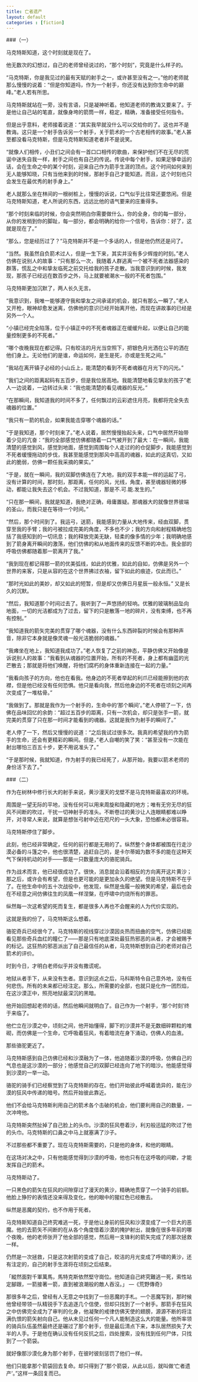 ```yaml
---
title: 亡者遗产
layout: default
categories : [fiction]
---
```


###（一）

马克特斯知道，这个时刻就是现在了。

他无数次的幻想过，自己的老师曾经说过的，“那个时刻”，究竟是什么样子的。

“马克特斯，你是我见过的最有天赋的射手之一，或许甚至没有之一。”他的老师就那么慢慢的说着：“但是你知道吗，作为一个射手，你还没有达到你生命中的巅峰。”老人若有所思。

马克特斯就站在一旁，没有言语，只是凝神听着。他知道老师的教诲又要来了。于是他让自己站的笔直，就像身垮的箭筒一样，稳定，精确，准备接受任何指令。

但是出乎意料，老师接着说道：“其实我早就没什么可以交给你的了。这也并不是教诲。这只是一个射手告诉另一个射手，关于箭术的一个古老相传的故事。”老人甚至都没看马克特斯，但是马克特斯知道老者并不是说笑。

“就像人们相传，小丑们之间会有一首口口相传的歌曲，来保护他们不在无尽的荒诞中迷失自我一样，射手之间也有自己的传说。传说中每个射手，如果足够幸运的话，会在生命之中的某个时刻，迎来自己作为箭手生涯的顶点。这个时间如何来到无人能够知晓，只有当他来到的时候，那射手自己才能知道。而且，这个时刻也只会发生在最优秀的射手身上。”

老人就那么坐在林间的一根树桩上，慢慢的诉说，口气似乎比往常还要悠闲。但是马克特斯知道，老人所说的东西，远远比他的语气要来的庄重得多。

“那个时刻来临的时候，你会突然明白你需要做什么，你的全身，你的每一部分，从你的发梢到你的脚趾，每一部分，都会明确的给你一个信号，告诉你：好了，这就是现在了。”

“那么，您是经历过了？”马克特斯并不是一个多话的人，但是他仍然还是问了。

“当然。我虽然自负箭术过人，但是一生下来，其实并没有多少辉煌的时刻。”老人仿佛在说别人的故事：“只有那么一次，我随着人群逃离一个被不死者法器感染的群落，慌乱之中和挚友临死之前交托给我的孩子走散。当我意识到的时候，我发现，那孩子已经远在数百步之外，马上就要被潮水一般的不死者包围。”

马克特斯更加沉默了，两人长久无言。

“我意识到，我唯一能够遵守我和挚友之间承诺的机会，就只有那么一瞬了。”老人又开枪，眼神却愈发迷离，仿佛他的意识已经开始离开他，而现在讲故事的已经是另外一个人。

“小镇已经完全陷落，位于小镇正中的不死者魂器正在缓缓升起，以便让自己的能量控制更多的不死者。”

“哪个夜晚我现在都记得。只有皎洁的月光当空照下，把银色月光洒在公平的洒在他们身上。无论他们的是谁，命运如何，是生是死，亦或是生死之间。”

“我站在离开镇子必经的小山丘上，能清楚的看到不死者魂器在月光下的闪光。”

“我们之间的距离起码有五百步，但是我位居高地。我能清楚地看见挚友的孩子”老人一边说着，一边转过头来：“我也能清楚的看见魂器的反光。”

“在那瞬间，我知道我的时间不多了，任何飘过的云彩遮住月亮，我都将完全失去魂器的位置。”

“我只有一箭的机会，如果我能击穿哪个魂器的话。”

“于是我知道，那个时刻来了。”老人说着，居然慢慢抬起头来，口气中居然开始带着少见的亢奋：“我的全部感觉仿佛都随着一口气被开到了最大：在一瞬间，我能清楚的感觉到风，感觉到地面，感觉到周围每个人走过的的仓促脚步，我能感觉到不死者缓慢拖动的步伐，我甚至能感觉到那风中高高的魂器，如此的这真切，又如此的脆弱，仿佛一颗任我采摘的果实。”

“于是，就在一瞬间，我的双脚仿佛连在了大地，我的双手本能一样的运起了弓，没有计算的时间，那时刻，那距离，任何的风，光线，角度，甚至魂器轻微的移动，都能让我失去这个机会。不过我知道，那是不.可.能.发生的。”

“只在那一瞬间，我就是知道，我绝对正确，毋庸置疑。那魂器大的就像世界彼端的圣山，而我只是在等待一个时间。”

“然后，那个时间到了。我运弓，送箭，我能感到力量从大地传来，经由双脚，贯穿至我的手臂；我的弓被拉成完美的角度，不多也不少；我的方向和射程精确地包括了我感知到的一切讯息；我的释放完美无缺，轻柔的像多情的少年；我明确地感到了箭身离开瞬间的激荡，他们仿佛的和从地面传来的反馈不断的冲击。我全部的呼吸仿佛都随着那一箭离开了我。”

“我到现在都记得那一箭的优美弧线，如此的优雅，如此的自如，仿佛是另外一个世界的来客，只是从容的在这个世界拂过衣袖，留下如此的痕迹，仅此而已。”

“那时光如此的美妙，却又如此的短暂，但是却又仿佛日月星辰一般永恒。”
又是长久的沉默。


“然后，我知道那个时间过去了。我听到了一声悠扬的轻响。优雅的玻璃制品坠向地面，一切的光洁都成为了过去，留下的只是散落一地的碎片，没有束缚，也不再有控制。”

“我知道我的箭矢完美的贯穿了哪个魂器，没有什么东西碎裂的时候会有那种声音，除非它本身就是像灵魂一般光洁脆弱的魂器。”

“我瘫坐在地上，我知道我成功了。”老人恢复了之前的神态，平静仿佛又开始像是诉说别人的故事：“我看到从魂器的位置开始，所有的不死者，身上都有幽蓝的光芒散去；那就是将他们唤醒，将他们腐朽的身体重新连接在一起的力量。”

“我看向孩子的方向，他也在看我。他身边的不死者举起的利爪已经能擦到他的衣襟，但是他已经没有任何恐惧。他只是看向我，然后他身边的不死者在顷刻之间再次变成了一堆枯骨。”

“我做到了。那就是我作为一个射手的，生命中的‘那个瞬间’。”老人停顿了一下，仿佛在品味回忆的余韵：“超过五百步的距离，只有一次机会，却只是张手一箭，就完美的贯穿了只在那一时间才能看到的魂器。这就是我作为射手的瞬间了。”

老人停了一下，然后又慢慢的说道：“之后我试过很多次。我真的希望我的作为箭手的生命，还会有更精彩的瞬间。但是，”老人自嘲的笑了笑：“甚至没有一次能在射出哪怕三百五十步，更不用说准头了。”

“于是那时候，我就知道，作为射手的我已经死了，从那开始，我要以箭术老师的身份活下去了。”



###（二）

作为在树林中修行长大的射手来说，黄沙漫天的戈壁不是马克特斯最喜欢的环境。

周围是一望无际的平地，没有任何可以用来周旋和隐藏的地方；唯有无穷无尽的狂风不间断的吹过，干扰一切神射手的准头。不断卷过的黄沙让人连眼睛都难以睁开，对寻常人来说，就算是想张弓射中近在咫尺的一头大象，恐怕都未必很容易。

马克特斯停住了脚步。

此刻，他已经非常确定，任何的前行都是无用的了。纵然整个身体都被围在行走沙漠必备的斗篷之中，他也很清楚，追赶自己的，是卡尔蒂姆为数不多的能在这种天气下保持机动的对手——那是一只数量庞大的骆驼骑兵。

作为战术而言，他已经很成功了。很快，消息就会沿着相反的方向离开这片黄沙；那之后，或许会有希望，但是也更可能的是更加永久的绝望。但是马克特斯不在乎了。在他生命中的五十次战役中，他发现，纵然是虫履一般微笑的希望，最后也会在不经意之间仿佛往生的凤凰一样涅槃，在呼啸中灼烧所有的罪恶。

纵然每一次这希望的死而复生，都是很多人再也不会醒来的人为代价实现的。

这就是我的份了，马克特斯这么想着。

骆驼奇兵已经很今了。马克特斯的视线穿过沙漠因炎热而扭曲的空气，仿佛已经能看见那些奇兵血红的瞳仁了——那是只有地底深处最狂热邪恶的从者，才会被赐予的标记。这狂热的邪恶派出了自己最信任的从者，马克特斯想到自己的老师对自己箭术的评价。

时到今日，才明白老师似乎并没有撒谎呢。

地狱从者手下，从来没有生者。意识到这点之后，马科斯特令自己意外地，没有任何悲伤。所有的未来都已经注定。那么，所需要的全部，也就只是化作一团烈焰，在这沙漠正中，照亮地狱最深沉的黑暗。

他开始回想起老师的话，然后他瞬间就明白了。自己作为一个射手，‘那个时刻’终于来临了。

他伫立在沙漠之中，顷刻之间，他开始懂得，脚下的沙漠并不是无数细碎颗粒的堆砌，而仿佛是一个生命，它呼吸着狂风，有着暗流在身下涌动，仿佛人的血液。

那些骆驼更近了。

马克特斯感到自己仿佛已经和沙漠融为了一体，他追随着沙漠的呼吸，仿佛自己的气息也是这沙漠的一部分；他感觉自己的双脚已经连向了地下的暗沙。他能感觉得到沙漠的一举一动。

骆驼的骑手们已经察觉到了马克特斯的存在。他们开始彼此呼喊着诡异的，能在沙漠的狂风中传递的暗号。然后开始彼此靠近。

他们不会给马克特斯利用自己的箭术各个击破的机会，他们要利用自己的数量，一次冲垮他。

马克特斯突然扯掉了自己脸上的头巾。沙漠的狂风卷着沙，利刃般迅猛的吹过了他的头巾。马克特斯的口鼻之中马上就塞满了沙子。

不过那些都不重要了。现在马克特斯需要的，只是他的身体，和他的眼睛。

在这场对决之中，只有他能感觉得到沙漠的呼吸，他也只有在这呼吸的间歇，才能发挥自己的箭术。

马克特斯动了。

一只黑色的箭矢在狂风的间隙穿过了漫天的黄沙，精确地贯穿了一个骑手的前额。他脸上狰狞的表情还没来得及变化，他的眼中的猩红色已经散去。

纵然是恶魔的契约，也不作用于死者。

马克特斯知道自己终究难逃一死，于是他让身前的狂风和沙漠变成了一个巨大的恶魔。他的去箭矢不间断的在从各个角度借着沙漠的掩护射出，就像在很多年前的哪个夜晚，他的老师张开了他全部的感觉，然后用一支锋利的箭矢完成了的那次拯救一样。

仍然是一次拯救，只是这次射箭的变成了自己，皎洁的月光变成了呼啸的黄沙，还有注定的，自己的射手生涯将在顷刻之后结束。

「縱然面對千軍萬馬，馬特克斯依然堅守崗位。他知道自己終究難逃一死，索性站定腳跟，一箭接著一箭，直到被浪潮般的敵人吞沒。」 —《荒野傳奇》

那很多年之后，曾经有人无意之中找到了一份恶魔的手札。一个恶魔写到，那时候他曾经带领一队精锐手下去追逐几个信使，但却只找到了一个射手。那箭手在狂风之中仿佛完全成为了审判的化身，他凝聚的戒律仿佛天使的翅膀，源源不断的将注满仇恨的箭矢射向自己。他从未见过任何一个凡人能制造这么大的能量。他所率领的骑兵队伍虽然最终还是碾过了那个射手，但是最后清点下来，本队居然损失了大半的人手。于是他在确认没有任何反抗之后，四处搜索，没有找到任何尸体，只找到了一个箭袋。

就好像那沙漠化身为那个射手，在彼时彼刻惩罚了他们一样。

他们只能拿那个箭袋回去复命。却只得到了“那个箭袋，从此以后，就叫做‘亡者遗产’。”这样一条回复而已。
